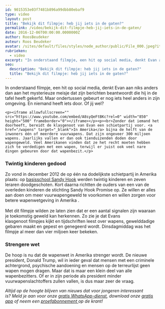 ```yaml
---
id: 9015353e03f7481b896a99dbb80ebaf9
type: video
layout: post
title: "Bekijk dit filmpje: heb jij iets in de gaten?"
permalink: /video/bekijk-dit-filmpje-heb-jij-iets-in-de-gaten/
date: 2016-12-06T00:00:00.0000000Z
author: RoosBeudeker
auteur: Roos Beudeker
avatar: /sites/default/files/styles/node_author/public/File_000.jpeg?itok=TcXP2IUB
rubrieken:
  - video
excerpt: "In onderstaand filmpje, een hit op social media, denkt Evan aan niks anders dan aan het mysterieuze meisje dat zijn berichten beantwoordt die hij in de tafel heeft gekerfd. Maar ondertussen gebeurt er nog iets heel anders in zijn omgeving. En niemand heeft iets door. Of jij wel?   "
seo:
  description: "Bekijk dit filmpje: heb jij iets in de gaten?"
  title: "Bekijk dit filmpje: heb jij iets in de gaten?"
---
```

In onderstaand filmpje, een hit op social media, denkt Evan aan niks anders dan aan het mysterieuze meisje dat zijn berichten beantwoordt die hij in de tafel heeft gekerfd. Maar ondertussen gebeurt er nog iets heel anders in zijn omgeving. En niemand heeft iets door. Of jij wel?   

    <p><iframe allowfullscreen="" src="https://www.youtube.com/embed/A8syQeFtBKc?rel=0" width="850" height="500" frameborder="0"></iframe></p><p><br>Zonder dat iemand het doorheeft, bereidt de klasgenoot van Evan een schietpartij voor. <a href="/wapens" target="_blank">In Amerika</a> bijna de helft van de inwoners één of meerdere vuurwapens. Dat zijn ongeveer 300 miljoen wapens. Jaarlijks vallen er dan ook tienduizenden doden door wapengeweld. Veel Amerikanen vinden dat ze het recht moeten hebben zich te verdedigen met een wapen, terwijl er juist ook veel nare dingen gebeuren door dat wapenbezit.</p>
<h3>Twintig kinderen gedood</h3>
<p>Zo vond in december 2012 de op één na dodelijkste schietpartij in Amerika plaats: op <a href="/archief/nieuwe-school-voor-kinderen-newtown" target="_blank">basisschool Sandy Hook</a> werden twintig kinderen en zeven leraren doodgeschoten. Kort daarna richtten de ouders van een van de overleden kinderen de stichting Sandy Hook Promise op. Ze willen er alles aan doen om meer vuurwapengeweld te voorkomen en willen zorgen voor betere wapenwetgeving in Amerika .<br><br>Met dit filmpje wilden ze laten zien dat er een aantal signalen zijn waaraan je toekomstig geweld kan herkennen. Zo zie je dat Evans klasgenoot filmpjes kijkt en tijdschriften leest over wapens, gewelddadige gebaren maakt en gepest en genegeerd wordt. Dinsdagmiddag was het filmpje al meer dan vier miljoen keer bekeken.</p>
<h3>Strengere wet</h3>
<p>De hoop is nu dat de wapenwet in Amerika strenger wordt. De nieuwe president, Donald Trump, wil in ieder geval dat mensen met een criminele achtergrond, psychische aandoening en mensen op de terreurlijst geen wapen mogen dragen. Maar dat is maar een klein deel van alle wapenbezitters. Of er in zijn periode als president minder vuurwapenslachtoffers zullen vallen, is dus maar zeer de vraag. </p>
<p><em>Altijd op de hoogte blijven van nieuws dat voor jongeren interessant is? Meld je aan voor onze </em><a href="/whatsapp"><em>gratis WhatsApp-dienst</em></a><em>, download onze </em><a href="/app"><em>gratis app</em></a><em> of neem een </em><a href="https://abonneren.sevendays.nl/abonneren/abonnementen/ae/artikel"><em>proefabonnement </em></a><em>op de krant!</em></p>  
